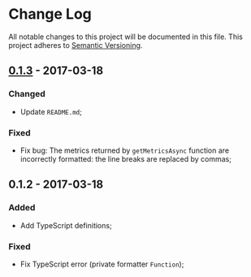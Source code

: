 # Change Log
All notable changes to this project will be documented in this file.
This project adheres to [Semantic Versioning](http://semver.org/).

## [0.1.3] - 2017-03-18

### Changed
- Update `README.md`;

### Fixed
- Fix bug: The metrics returned by `getMetricsAsync` function are incorrectly formatted: the line breaks are replaced by commas;

## 0.1.2 - 2017-03-18

### Added
- Add TypeScript definitions;

### Fixed
- Fix TypeScript error (private formatter `Function`);

[0.1.3]: https://github.com/cyrilschumacher/prometheus-node-usage/compare/0.1.2...0.1.3